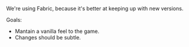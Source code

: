 We're using Fabric, because it's better at keeping up with new versions.  

Goals: 

- Mantain a vanilla feel to the game.
- Changes should be subtle.
